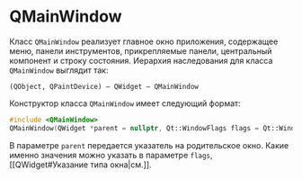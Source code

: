 # QMainWindow

Класс `QMainWindow` реализует главное окно приложения, содержащее меню, панели инструментов, прикрепляемые панели, центральный компонент и строку состояния. Иерархия наследования для класса `QMainWindow` выглядит так:
```
(QObject, QPaintDevice) — QWidget — QMainWindow
```

Конструктор класса `QMainWindow` имеет следующий формат:

```c++
#include <QMainWindow>
QMainWindow(QWidget *parent = nullptr, Qt::WindowFlags flags = Qt::WindowFlags())
```

В параметре `parent` передается указатель на родительское окно. Какие именно значения можно указать в параметре `flags`, [[QWidget#Указание типа окна|см.]].












